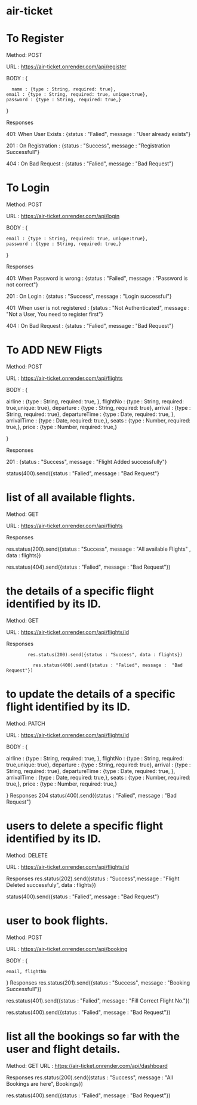 # air-ticket

# To Register 

Method: POST

URL : https://air-ticket.onrender.com/api/register

BODY : {

      name : {type : String, required: true},
    email : {type : String, required: true, unique:true},
    password : {type : String, required: true,}

}

Responses

401: When User Exists : {status : "Falied", message :  "User already exists"}

201 : On Registration : {status : "Success", message :  "Registration Successfull"}

404 : On Bad Request : {status : "Falied", message :  "Bad Request"}

# To Login 
Method: POST

URL : https://air-ticket.onrender.com/api/login

BODY : {
     
    email : {type : String, required: true, unique:true},
    password : {type : String, required: true,}
}

Responses

401: When Password is wrong : {status : "Failed", message :  "Password is not correct"}

201 : On Login :  {status : "Success", message :  "Login successful"}

401: When user is not registered : {status : "Not Authenticated", message :  "Not a User, You need to register first"}

404 : On Bad Request : {status : "Falied", message :  "Bad Request"}


# To ADD NEW Fligts 

Method: POST

URL : https://air-ticket.onrender.com/api/flights

BODY : {
     
 airline : {type : String, required: true, },
    flightNo : {type : String, required: true,unique: true},
    departure : {type : String, required: true},
    arrival : {type : String, required: true},
    departureTime : {type : Date, required: true, },
    arrivalTime : {type : Date, required: true,},
    seats : {type : Number, required: true,},
    price : {type : Number, required: true,}

}

Responses

201 : {status : "Success", message :  "Flight Added successfully"}

status(400).send({status : "Falied", message :  "Bad Request"}

# list of all available flights.

Method: GET

URL : https://air-ticket.onrender.com/api/flights

Responses

res.status(200).send({status : "Success", message :  "All available Flights" , data : flights})

res.status(404).send({status : "Falied", message :  "Bad Request"})

# the details of a specific flight identified by its ID.
Method: GET

URL : https://air-ticket.onrender.com/api/flights/id

Responses

            res.status(200).send({status : "Success", data : flights})

              res.status(400).send({status : "Falied", message :  "Bad Request"})

# to update the details of a specific flight identified by its ID.
Method: PATCH

URL : https://air-ticket.onrender.com/api/flights/id

BODY : {
     
 airline : {type : String, required: true, },
    flightNo : {type : String, required: true,unique: true},
    departure : {type : String, required: true},
    arrival : {type : String, required: true},
    departureTime : {type : Date, required: true, },
    arrivalTime : {type : Date, required: true,},
    seats : {type : Number, required: true,},
    price : {type : Number, required: true,}

}
Responses
204 
status(400).send({status : "Falied", message :  "Bad Request"}

# users to delete a specific flight identified by its ID.
Method: DELETE

URL : https://air-ticket.onrender.com/api/flights/id

Responses
 res.status(202).send({status : "Success",message :  "Flight Deleted successfuly", data : flights})

status(400).send({status : "Falied", message :  "Bad Request"}

# user to book flights.
Method: POST

URL : https://air-ticket.onrender.com/api/booking

BODY : {


    email, flightNo
}
Responses
 res.status(201).send({status : "Success", message :  "Booking Successfull"})

  res.status(401).send({status : "Falied", message :  "Fill Correct Flight No."})

  res.status(400).send({status : "Falied", message :  "Bad Request"})

# list all the bookings so far with the user and flight details.
Method: GET
URL : https://air-ticket.onrender.com/api/dashboard

Responses
 res.status(200).send({status : "Success", message :  "All Bookings are here", Bookings})
 
 res.status(400).send({status : "Falied", message :  "Bad Request"})

       